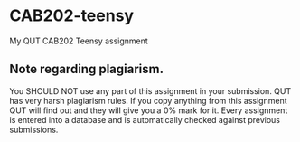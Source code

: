 # CAB202-teensy
My QUT CAB202 Teensy assignment


## Note regarding plagiarism.
You SHOULD NOT use any part of this assignment in your submission. QUT has very harsh plagiarism rules.
If you copy anything from this assignment QUT will find out and they will give you a 0% mark for it.
Every assignment is entered into a database and is automatically checked against previous submissions.
